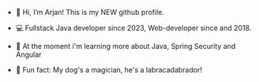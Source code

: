 - 👋 Hi, I’m Arjan! This is my NEW github profile.
- 💻 Fullstack Java developer since 2023, Web-developer since and 2018.
- 🌱 At the moment i'm learning more about Java, Spring Security and Angular
  
- 🐶 Fun fact: My dog's a magician, he's a labracadabrador! 

<!---
AvanDokkum/AvanDokkum is a ✨ special ✨ repository because its `README.md` (this file) appears on your GitHub profile.
You can click the Preview link to take a look at your changes.
--->
